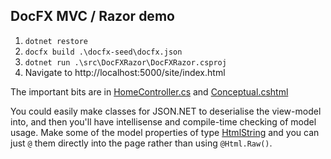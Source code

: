 ## DocFX MVC / Razor demo

1. `dotnet restore`
2. `docfx build .\docfx-seed\docfx.json`
3. `dotnet run .\src\DocFXRazor\DocFXRazor.csproj`
4. Navigate to http://localhost:5000/site/index.html

The important bits are in [HomeController.cs](src/DocFXRazor/Controllers/HomeController.cs#L44-L66) and [Conceptual.cshtml](src/DocFXRazor/Views/Home/Conceptual.cshtml#L7-L15)

You could easily make classes for JSON.NET to deserialise the view-model into, and then you'll have intellisense and compile-time checking of model usage. Make some of the model properties of type [HtmlString](https://docs.microsoft.com/en-us/aspnet/core/api/microsoft.aspnetcore.html.htmlstring) and you can just `@` them directly into the page rather than using `@Html.Raw()`.
